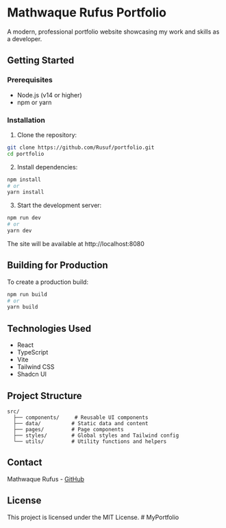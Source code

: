 # Mathwaque Rufus Portfolio

A modern, professional portfolio website showcasing my work and skills as a developer.

## Getting Started

### Prerequisites

- Node.js (v14 or higher)
- npm or yarn

### Installation

1. Clone the repository:
```bash
git clone https://github.com/Rusuf/portfolio.git
cd portfolio
```

2. Install dependencies:
```bash
npm install
# or
yarn install
```

3. Start the development server:
```bash
npm run dev
# or
yarn dev
```

The site will be available at http://localhost:8080

## Building for Production

To create a production build:

```bash
npm run build
# or
yarn build
```

## Technologies Used

- React
- TypeScript
- Vite
- Tailwind CSS
- Shadcn UI

## Project Structure

```
src/
  ├── components/     # Reusable UI components
  ├── data/          # Static data and content
  ├── pages/         # Page components
  ├── styles/        # Global styles and Tailwind config
  └── utils/         # Utility functions and helpers
```

## Contact

Mathwaque Rufus - [GitHub](https://github.com/Rusuf)

## License

This project is licensed under the MIT License.
#   M y P o r t f o l i o  
 